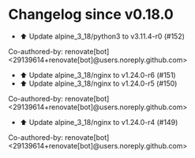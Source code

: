 # Changelog since v0.18.0
- ⬆️ Update alpine_3_18/python3 to v3.11.4-r0 (#152)

Co-authored-by: renovate[bot] <29139614+renovate[bot]@users.noreply.github.com> 
- ⬆️ Update alpine_3_18/nginx to v1.24.0-r6 (#151) 
- ⬆️ Update alpine_3_18/nginx to v1.24.0-r5 (#150)

Co-authored-by: renovate[bot] <29139614+renovate[bot]@users.noreply.github.com> 
- ⬆️ Update alpine_3_18/nginx to v1.24.0-r4 (#149)

Co-authored-by: renovate[bot] <29139614+renovate[bot]@users.noreply.github.com> 
